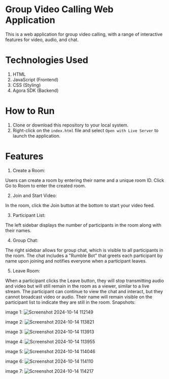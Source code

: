 # Group Video Calling Web Application

This is a web application for group video calling, with a range of interactive features for video, audio, and chat.

# Technologies Used
   1. HTML
   2. JavaScript (Frontend)
   3. CSS (Styling)
   4. Agora SDK (Backend)

# How to Run
   1. Clone or download this repository to your local system.
   2. Right-click on the `index.html` file and select `Open with Live Server` to launch the 
        application.
# Features

 1. Create a Room:

  Users can create a room by entering their name and a unique room ID.
  Click Go to Room to enter the created room.
  
  2. Join and Start Video:

   In the room, click the Join button at the bottom to start your video feed.
   
  3. Participant List:

  The left sidebar displays the number of participants in the room along with their names.
  
  4. Group Chat:

The right sidebar allows for group chat, which is visible to all participants in the room.
The chat includes a "Rumble Bot" that greets each participant by name upon joining and notifies everyone when a participant leaves.

   5. Leave Room:

  When a participant clicks the Leave button, they will stop transmitting audio and video but 
  will still remain in the room as a viewer, similar to a live stream.
  The participant can continue to view the chat and interact, but they cannot broadcast video 
  or audio.
  Their name will remain visible on the participant list to indicate they are still in the room.
  Snapshots:

image 1:
![Screenshot 2024-10-14 112149](https://github.com/user-attachments/assets/74ad2e3d-1e7f-4a60-87af-54aa9b3289b3)

image 2:
![Screenshot 2024-10-14 113821](https://github.com/user-attachments/assets/234fa256-0627-47b1-8311-bb9a74230add)

image 3:
![Screenshot 2024-10-14 113913](https://github.com/user-attachments/assets/f8fc7b8f-bc03-4bb2-8b60-a88920163495)

image 4:
![Screenshot 2024-10-14 113955](https://github.com/user-attachments/assets/d0ba6965-afd8-4176-9549-99b079014753)

image 5:
![Screenshot 2024-10-14 114046](https://github.com/user-attachments/assets/ea4a6111-437d-4be6-b8c5-bbb4133aa221)

image 6:
![Screenshot 2024-10-14 114110](https://github.com/user-attachments/assets/13966f3a-e764-4961-b4eb-327dfa591373)

image 7:
![Screenshot 2024-10-14 114217](https://github.com/user-attachments/assets/239ccc5f-df98-4ed3-a11e-f0e874ffa384)
